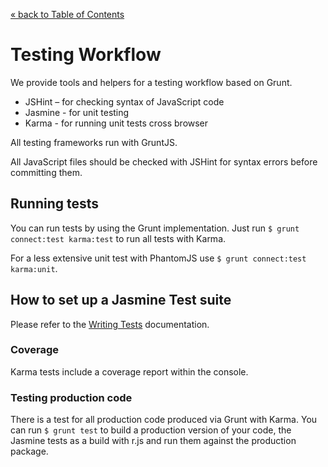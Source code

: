 [&laquo; back to Table of Contents](TOC.md)

# Testing Workflow

We provide tools and helpers for a testing workflow based on Grunt.

* JSHint – for checking syntax of JavaScript code
* Jasmine - for unit testing
* Karma - for running unit tests cross browser

All testing frameworks run with GruntJS.

All JavaScript files should be checked with JSHint for syntax errors before committing them.

## Running tests
You can run tests by using the Grunt implementation. Just run `$ grunt connect:test karma:test` to run all tests with Karma.

For a less extensive unit test with PhantomJS use `$ grunt connect:test karma:unit`.

## How to set up a Jasmine Test suite
Please refer to the [Writing Tests](writing-tests.md) documentation.

### Coverage
Karma tests include a coverage report within the console.

### Testing production code
There is a test for all production code produced via Grunt with Karma. You can run `$ grunt test` to build a production version of your code, the Jasmine tests as a build with r.js and run them against the production package.
